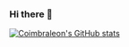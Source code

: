 ### Hi there 👋

<!--
**coimbraleon/coimbraleon** is a ✨ _special_ ✨ repository because its `README.md` (this file) appears on your GitHub profile.

Here are some ideas to get you started:

- 🔭 I’m currently working on ...
- 🌱 I’m currently learning ...
- 👯 I’m looking to collaborate on ...
- 🤔 I’m looking for help with ...
- 💬 Ask me about ...
- 📫 How to reach me: ...
- 😄 Pronouns: ...
- ⚡ Fun fact: ...
-->

[![Coimbraleon's GitHub stats](https://github-readme-stats.vercel.app/api?username=coimbraleon)](https://github.com/anuraghazra/github-readme-stats)

